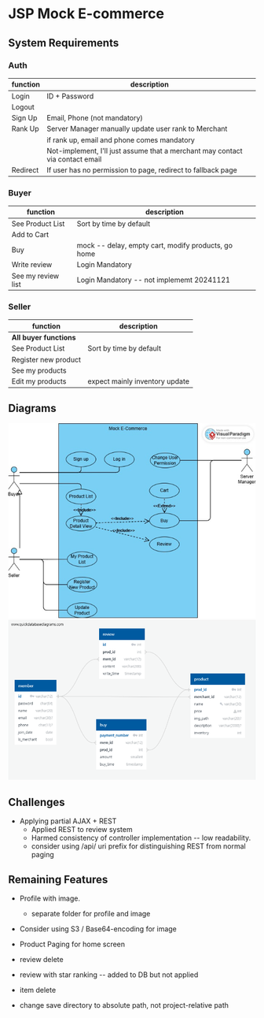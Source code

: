 # JSP Mock E-commerce

## System Requirements

### Auth

| function | description |
| --- | --- |
| Login | ID + Password |
| Logout | |
| Sign Up | Email, Phone (not mandatory) |
| Rank Up | Server Manager manually update user rank to Merchant |
| | if rank up, email and phone comes mandatory |
| | Not-implement, I'll just assume that a merchant may contact via contact email |
| Redirect | If user has no permission to page, redirect to fallback page |

### Buyer

| function | description |
| --- | --- |
| See Product List | Sort by time by default |
| Add to Cart | |
| Buy | mock -- delay, empty cart, modify products, go home |
| Write review | Login Mandatory |
| See my review list | Login Mandatory -- not implememt 20241121 |

### Seller

| function | description |
| --- | --- |
| **All buyer functions** | |
| See Product List | Sort by time by default |
| Register new product | |  
| See my products |  |
| Edit my products | expect mainly inventory update |

## Diagrams

![Usecase Diagram](/requirement/usecase.jpg)
![Entity Diagram](/requirement/entity.png)

## Challenges

* Applying partial AJAX + REST
  * Applied REST to review system
  * Harmed consistency of controller implementation -- low readability.
  * consider using /api/ uri prefix for distinguishing REST from normal paging

## Remaining Features

* Profile with image.
  * separate folder for profile and image
* Consider using S3 / Base64-encoding for image
* Product Paging for home screen

* review delete
* review with star ranking -- added to DB but not applied
* item delete
* change save directory to absolute path, not project-relative path
